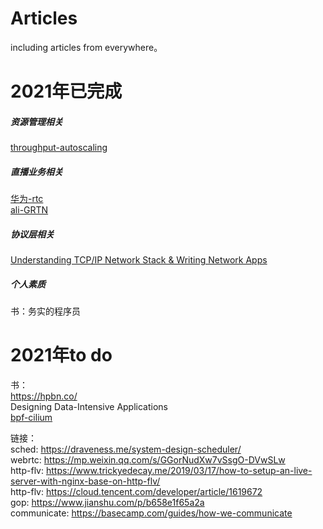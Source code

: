 # Articles  
  
including articles from everywhere。

# 2021年已完成

##### 资源管理相关

[throughput-autoscaling](https://engineering.fb.com/2020/09/14/networking-traffic/throughput-autoscaling/)

##### 直播业务相关    
[华为-rtc](https://mp.weixin.qq.com/s/YQjHqAYlZTwwIdIhRB5Cfg)   
[ali-GRTN](https://developer.aliyun.com/article/778264?utm_content=g_1000205299&comefrom=https://blogread.cn/news/)

##### 协议层相关   
[Understanding TCP/IP Network Stack & Writing Network Apps](https://www.cubrid.org/index.php?mid=blog&page=2&document_srl=3826497)

##### 个人素质  
书：务实的程序员

# 2021年to do
书：  
https://hpbn.co/      
Designing Data-Intensive Applications  
[bpf-cilium](https://github.com/cilium/cilium)

链接：  
sched: https://draveness.me/system-design-scheduler/  
webrtc: https://mp.weixin.qq.com/s/GGorNudXw7vSsgO-DVwSLw     
http-flv: https://www.trickyedecay.me/2019/03/17/how-to-setup-an-live-server-with-nginx-base-on-http-flv/   
http-flv: https://cloud.tencent.com/developer/article/1619672  
gop: https://www.jianshu.com/p/b658e1f65a2a  
communicate: https://basecamp.com/guides/how-we-communicate
